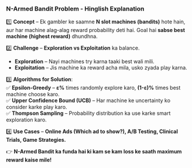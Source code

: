 ### **N-Armed Bandit Problem - Hinglish Explanation**

1️⃣ **Concept** – Ek gambler ke saamne **N slot machines (bandits)** hote hain, aur har machine alag-alag reward probability deti hai. Goal hai **sabse best machine (highest reward)** dhundhna.

2️⃣ **Challenge** – **Exploration vs Exploitation** ka balance.

- **Exploration** – Nayi machines try karna taaki best wali mili.
- **Exploitation** – Jis machine ka reward acha mila, usko zyada play karna.

3️⃣ **Algorithms for Solution**:  
✅ **Epsilon-Greedy** – **ε%** times randomly explore karo, **(1-ε)%** times best machine choose karo.  
✅ **Upper Confidence Bound (UCB)** – Har machine ke uncertainty ko consider karke play karo.  
✅ **Thompson Sampling** – Probability distribution ka use karke smart exploration karo.

4️⃣ **Use Cases** – **Online Ads (Which ad to show?), A/B Testing, Clinical Trials, Game Strategies.**

👉 **N-Armed Bandit ka funda hai ki kam se kam loss ke saath maximum reward kaise mile!**

